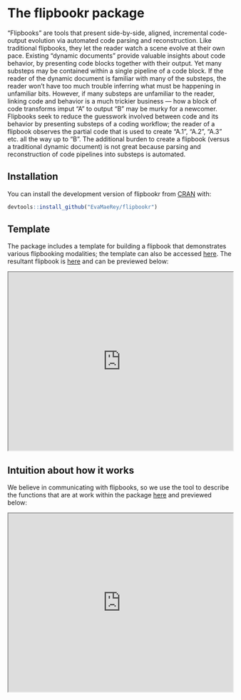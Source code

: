 
<!-- README.md is generated from README.Rmd. Please edit that file -->

# The flipbookr package

<!-- badges: start -->

<!-- badges: end -->

“Flipbooks” are tools that present side-by-side, aligned, incremental
code-output evolution via automated code parsing and reconstruction.
Like traditional flipbooks, they let the reader watch a scene evolve at
their own pace. Existing “dynamic documents” provide valuable insights
about code behavior, by presenting code blocks together with their
output. Yet many substeps may be contained within a single pipeline of a
code block. If the reader of the dynamic document is familiar with many
of the substeps, the reader won’t have too much trouble inferring what
must be happening in unfamiliar bits. However, if many substeps are
unfamiliar to the reader, linking code and behavior is a much trickier
business — how a block of code transforms imput “A” to output “B” may be
murky for a newcomer. Flipbooks seek to reduce the guesswork involved
between code and its behavior by presenting substeps of a coding
workflow; the reader of a flipbook observes the partial code that is
used to create “A.1”, “A.2”, “A.3” etc. all the way up to “B”. The
additional burden to create a flipbook (versus a traditional dynamic
document) is not great because parsing and reconstruction of code
pipelines into substeps is automated.

## Installation

You can install the development version of flipbookr from
[CRAN](https://CRAN.R-project.org) with:

``` r
devtools::install_github("EvaMaeRey/flipbookr")
```

## Template

The package includes a template for building a flipbook that
demonstrates various flipbooking modalities; the template can also be
accessed
[here](https://raw.githubusercontent.com/EvaMaeRey/flipbookr/master/inst/rmarkdown/templates/template-name/skeleton/skeleton.Rmd).
The resultant flipbook is
[here](https://evamaerey.github.io/little_flipbooks_library/flipbookr/skeleton#1)
and can be previewed
below:

<iframe src="https://evamaerey.github.io/little_flipbooks_library/flipbookr/skeleton#1" width="100%" height="400px">

</iframe>

## Intuition about how it works

We believe in communicating with flipbooks, so we use the tool to
describe the functions that are at work within the package
[here](https://evamaerey.github.io/little_flipbooks_library/flipbookr/flipbookr_building_blocks#1)
and previewed
below:

<iframe src="https://evamaerey.github.io/little_flipbooks_library/flipbookr/flipbookr_building_blocks#1" width="100%" height="400px">

</iframe>
